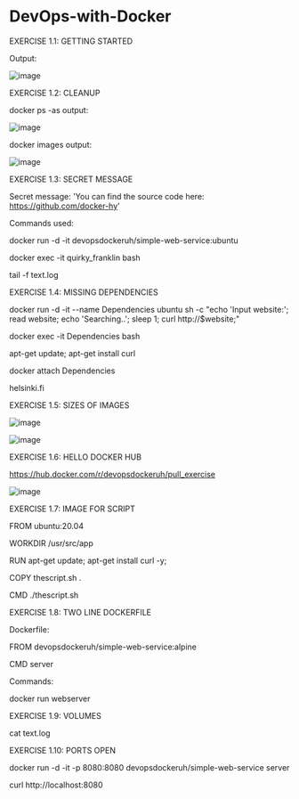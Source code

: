 # DevOps-with-Docker

EXERCISE 1.1: GETTING STARTED

Output:

![image](https://user-images.githubusercontent.com/132380151/235957786-8d125da8-4454-4353-adb6-5c5714dc0db6.png)

EXERCISE 1.2: CLEANUP

docker ps -as output:

![image](https://user-images.githubusercontent.com/132380151/235958822-736fc3cd-d0ce-41b1-8d1d-006bfb71bbcb.png)

docker images output:

![image](https://user-images.githubusercontent.com/132380151/235959123-1c21ffc0-e41d-47ec-adb6-465779d13711.png)

EXERCISE 1.3: SECRET MESSAGE

Secret message: 'You can find the source code here: https://github.com/docker-hy'

Commands used:

docker run -d -it devopsdockeruh/simple-web-service:ubuntu

docker exec -it quirky_franklin bash

tail -f text.log

EXERCISE 1.4: MISSING DEPENDENCIES

docker run -d -it --name Dependencies ubuntu sh -c "echo 'Input website:'; read website; echo 'Searching..'; sleep 1; curl http://$website;"

docker exec -it Dependencies bash

apt-get update; apt-get install curl

docker attach Dependencies

helsinki.fi

EXERCISE 1.5: SIZES OF IMAGES

![image](https://user-images.githubusercontent.com/132380151/236217234-8efdc029-5207-4c75-b20f-1ea7bea6e745.png)

![image](https://user-images.githubusercontent.com/132380151/236220386-b775ae37-8d39-4574-98c0-2fb46d5f9eaa.png)

EXERCISE 1.6: HELLO DOCKER HUB

https://hub.docker.com/r/devopsdockeruh/pull_exercise

![image](https://user-images.githubusercontent.com/132380151/236250912-a597082d-ca92-4558-82ef-17fed44bdeda.png)


EXERCISE 1.7: IMAGE FOR SCRIPT

FROM ubuntu:20.04

WORKDIR /usr/src/app

RUN apt-get update; apt-get install curl -y;

COPY thescript.sh .

CMD ./thescript.sh

EXERCISE 1.8: TWO LINE DOCKERFILE

Dockerfile:

FROM devopsdockeruh/simple-web-service:alpine

CMD server

Commands:

docker run webserver

EXERCISE 1.9: VOLUMES

cat text.log

EXERCISE 1.10: PORTS OPEN

docker run -d -it -p 8080:8080 devopsdockeruh/simple-web-service server

curl http://localhost:8080





